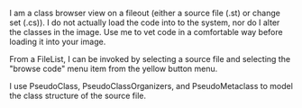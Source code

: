I am a class browser view on a fileout (either a source file (.st) or change set (.cs)). I do not actually load the code into to the system, nor do I alter the classes in the image. Use me to vet code in a comfortable way before loading it into your image.

From a FileList, I can be invoked by selecting a source file and selecting the "browse code" menu item from the yellow button menu.

I use PseudoClass, PseudoClassOrganizers, and PseudoMetaclass to model the class structure of the source file.